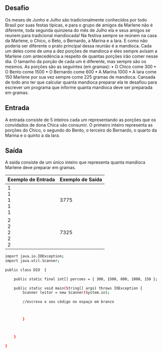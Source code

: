 ## Desafio

Os meses de Junho e Julho são tradicionalmente conhecidos por todo Brasil por suas festas típicas, e para o grupo de amigos da Marlene não é diferente, toda segunda quinzena do mês de Julho ela e seus amigos se reunem para tradicional mandiocada! Na festiva sempre se reúnem na casa da Marlene, o Chico, o Beto, o Bernardo, a Marina e a Iara. E como não poderia ser diferente o prato principal dessa reunião é a mandioca. Cada um deles come de uma a dez porções de mandioca e eles sempre avisam a Marlene com antecedência a respeito de quantas porções irão comer nesse dia. O tamanho da porção de cada um é diferente, mas sempre são os mesmos. As porções são as seguintes (em gramas):
•	O Chico come 300
•	O Bento come 1500
•	O Bernardo come 600
•	A Marina 1000
•	A Iara come 150
Marlene por sua vez sempre come 225 gramas de mandioca. Cansada de todo ano ter que calcular quanta mandioca preparar ela te desafiou para escrever um programa que informe quanta mandioca deve ser preparada em gramas.

## Entrada

A entrada consiste de 5 inteiros cada um representando as porções que os convidados de dona Chica vão consumir. O primeiro inteiro representa as porções do Chico, o segundo do Bento, o terceiro do Bernardo, o quarto da Marina e o quinto a da Iara.

## Saída

A saída consiste de um único inteiro que representa quanta mandioca Marlene deve preparar em gramas.

| Exemplo de Entrada | Exemplo de Saída|
| ---|--- |
| 1<br />1<br />1<br />1<br />1 | 3775 |
| 2<br />2<br />2<br />2<br />2 | 7325 |


```bash
import java.io.IOException;
import java.util.Scanner;
 
public class DIO  {
   
    public static final int[] porcoes = { 300, 1500, 600, 1000, 150 };
 
    public static void main(String[] args) throws IOException {
        Scanner leitor = new Scanner(System.in);
    
        //escreva o seu código no espaço em branco   



        }
        


    }
   
}


```